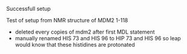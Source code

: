 
Successfull setup

Test of setup from NMR structure of MDM2 1-118
- deleted every copies of mdm2 after first MDL statement
- manually renamed HIS 73 and HIS 96 to HIP 73 and HIS 96 so leap would know that these histidines 
are protonated
